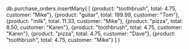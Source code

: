 db.purchase_orders.insertMany(
		[
			{product: "toothbrush", total: 4.75, customer: "Mike"},
			{product: "guitar", total: 199.99, customer: "Tom"},
			{product: "milk", total: 11.33, customer: "Mike"},
			{product: "pizza", total: 8.50, customer: "Karen"},
			{product: "toothbrush", total: 4.75, customer: "Karen"},
			{product: "pizza", total: 4.75, customer: "Dave"},
			{product: "toothbrush", total: 4.75, customer: "Mike"}
		]
)
